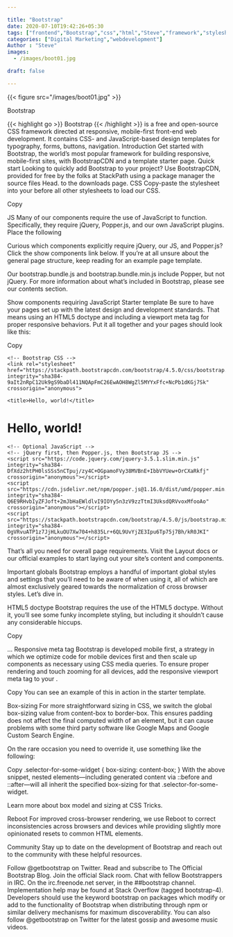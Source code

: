 ```yaml
---

title: "Bootstrap"
date: 2020-07-10T19:42:26+05:30
tags: ["frontend","Bootstrap","css","html","Steve","framework","stylesheets"]
categories: ["Digital Marketing","webdevelopment"]
Author : "Steve"
images:
  - /images/boot01.jpg

draft: false

---
```


{{< figure src="/images/boot01.jpg" >}}

Bootstrap

{{< highlight go >}} Bootstrap {{< /highlight >}} is a free and open-source CSS framework directed at responsive, mobile-first front-end web development. It contains CSS- and JavaScript-based design templates for typography, forms, buttons, navigation.
Introduction
Get started with Bootstrap, the world’s most popular framework for building responsive, mobile-first sites, with BootstrapCDN and a template starter page.
Quick start
Looking to quickly add Bootstrap to your project? Use BootstrapCDN, provided for free by the folks at StackPath using a package manager the source files Head. to the downloads page.
CSS
Copy-paste the stylesheet <link> into your <head> before all other stylesheets to load our CSS.

Copy
<link rel="stylesheet" href="https://stackpath.bootstrapcdn.com/bootstrap/4.5.0/css/bootstrap.min.css" integrity="sha384-9aIt2nRpC12Uk9gS9baDl411NQApFmC26EwAOH8WgZl5MYYxFfc+NcPb1dKGj7Sk" crossorigin="anonymous">
JS
Many of our components require the use of JavaScript to function. Specifically, they require jQuery, Popper.js, and our own JavaScript plugins. Place the following <script>s near the end of your pages, right before the closing </body> tag, to enable them. jQuery must come first, then Popper.js, and then our JavaScript plugins.

We use jQuery’s slim build, but the full version is also supported.

Copy
<script src="https://code.jquery.com/jquery-3.5.1.slim.min.js" integrity="sha384-DfXdz2htPH0lsSSs5nCTpuj/zy4C+OGpamoFVy38MVBnE+IbbVYUew+OrCXaRkfj" crossorigin="anonymous"></script>
<script src="https://cdn.jsdelivr.net/npm/popper.js@1.16.0/dist/umd/popper.min.js" integrity="sha384-Q6E9RHvbIyZFJoft+2mJbHaEWldlvI9IOYy5n3zV9zzTtmI3UksdQRVvoxMfooAo" crossorigin="anonymous"></script>
<script src="https://stackpath.bootstrapcdn.com/bootstrap/4.5.0/js/bootstrap.min.js" integrity="sha384-OgVRvuATP1z7JjHLkuOU7Xw704+h835Lr+6QL9UvYjZE3Ipu6Tp75j7Bh/kR0JKI" crossorigin="anonymous"></script>
Curious which components explicitly require jQuery, our JS, and Popper.js? Click the show components link below. If you’re at all unsure about the general page structure, keep reading for an example page template.

Our bootstrap.bundle.js and bootstrap.bundle.min.js include Popper, but not jQuery. For more information about what’s included in Bootstrap, please see our contents section.

Show components requiring JavaScript
Starter template
Be sure to have your pages set up with the latest design and development standards. That means using an HTML5 doctype and including a viewport meta tag for proper responsive behaviors. Put it all together and your pages should look like this:

Copy
<!doctype html>
<html lang="en">
  <head>
    <!-- Required meta tags -->
    <meta charset="utf-8">
    <meta name="viewport" content="width=device-width, initial-scale=1, shrink-to-fit=no">

    <!-- Bootstrap CSS -->
    <link rel="stylesheet" href="https://stackpath.bootstrapcdn.com/bootstrap/4.5.0/css/bootstrap.min.css" integrity="sha384-9aIt2nRpC12Uk9gS9baDl411NQApFmC26EwAOH8WgZl5MYYxFfc+NcPb1dKGj7Sk" crossorigin="anonymous">

    <title>Hello, world!</title>
  </head>
  <body>
    <h1>Hello, world!</h1>

    <!-- Optional JavaScript -->
    <!-- jQuery first, then Popper.js, then Bootstrap JS -->
    <script src="https://code.jquery.com/jquery-3.5.1.slim.min.js" integrity="sha384-DfXdz2htPH0lsSSs5nCTpuj/zy4C+OGpamoFVy38MVBnE+IbbVYUew+OrCXaRkfj" crossorigin="anonymous"></script>
    <script src="https://cdn.jsdelivr.net/npm/popper.js@1.16.0/dist/umd/popper.min.js" integrity="sha384-Q6E9RHvbIyZFJoft+2mJbHaEWldlvI9IOYy5n3zV9zzTtmI3UksdQRVvoxMfooAo" crossorigin="anonymous"></script>
    <script src="https://stackpath.bootstrapcdn.com/bootstrap/4.5.0/js/bootstrap.min.js" integrity="sha384-OgVRvuATP1z7JjHLkuOU7Xw704+h835Lr+6QL9UvYjZE3Ipu6Tp75j7Bh/kR0JKI" crossorigin="anonymous"></script>
  </body>
</html>
That’s all you need for overall page requirements. Visit the Layout docs or our official examples to start laying out your site’s content and components.

Important globals
Bootstrap employs a handful of important global styles and settings that you’ll need to be aware of when using it, all of which are almost exclusively geared towards the normalization of cross browser styles. Let’s dive in.

HTML5 doctype
Bootstrap requires the use of the HTML5 doctype. Without it, you’ll see some funky incomplete styling, but including it shouldn’t cause any considerable hiccups.

Copy
<!doctype html>
<html lang="en">
  ...
</html>
Responsive meta tag
Bootstrap is developed mobile first, a strategy in which we optimize code for mobile devices first and then scale up components as necessary using CSS media queries. To ensure proper rendering and touch zooming for all devices, add the responsive viewport meta tag to your <head>.

Copy
<meta name="viewport" content="width=device-width, initial-scale=1, shrink-to-fit=no">
You can see an example of this in action in the starter template.

Box-sizing
For more straightforward sizing in CSS, we switch the global box-sizing value from content-box to border-box. This ensures padding does not affect the final computed width of an element, but it can cause problems with some third party software like Google Maps and Google Custom Search Engine.

On the rare occasion you need to override it, use something like the following:

Copy
.selector-for-some-widget {
  box-sizing: content-box;
}
With the above snippet, nested elements—including generated content via ::before and ::after—will all inherit the specified box-sizing for that .selector-for-some-widget.

Learn more about box model and sizing at CSS Tricks.

Reboot
For improved cross-browser rendering, we use Reboot to correct inconsistencies across browsers and devices while providing slightly more opinionated resets to common HTML elements.

Community
Stay up to date on the development of Bootstrap and reach out to the community with these helpful resources.

Follow @getbootstrap on Twitter.
Read and subscribe to The Official Bootstrap Blog.
Join the official Slack room.
Chat with fellow Bootstrappers in IRC. On the irc.freenode.net server, in the ##bootstrap channel.
Implementation help may be found at Stack Overflow (tagged bootstrap-4).
Developers should use the keyword bootstrap on packages which modify or add to the functionality of Bootstrap when distributing through npm or similar delivery mechanisms for maximum discoverability.
You can also follow @getbootstrap on Twitter for the latest gossip and awesome music videos.